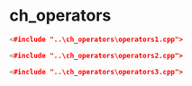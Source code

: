 # ch_operators #

```cpp
<#include "..\ch_operators\operators1.cpp">
```

```cpp
<#include "..\ch_operators\operators2.cpp">
```

```cpp
<#include "..\ch_operators\operators3.cpp">
```


